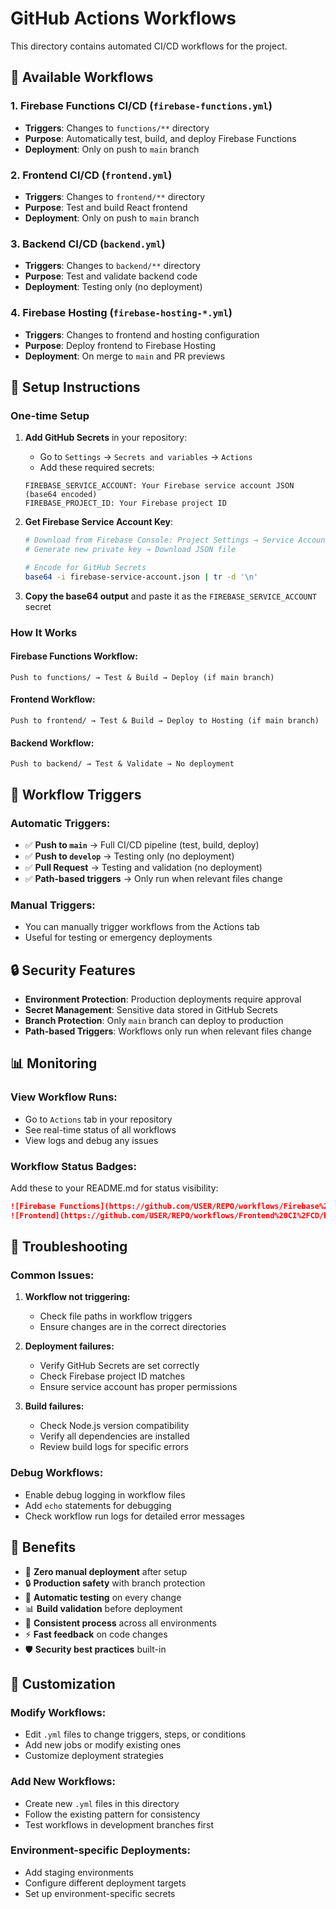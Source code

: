 # GitHub Actions Workflows

This directory contains automated CI/CD workflows for the project.

## 🚀 Available Workflows

### 1. **Firebase Functions CI/CD** (`firebase-functions.yml`)
- **Triggers**: Changes to `functions/**` directory
- **Purpose**: Automatically test, build, and deploy Firebase Functions
- **Deployment**: Only on push to `main` branch

### 2. **Frontend CI/CD** (`frontend.yml`)
- **Triggers**: Changes to `frontend/**` directory
- **Purpose**: Test and build React frontend
- **Deployment**: Only on push to `main` branch

### 3. **Backend CI/CD** (`backend.yml`)
- **Triggers**: Changes to `backend/**` directory
- **Purpose**: Test and validate backend code
- **Deployment**: Testing only (no deployment)

### 4. **Firebase Hosting** (`firebase-hosting-*.yml`)
- **Triggers**: Changes to frontend and hosting configuration
- **Purpose**: Deploy frontend to Firebase Hosting
- **Deployment**: On merge to `main` and PR previews

## 🔧 Setup Instructions

### One-time Setup

1. **Add GitHub Secrets** in your repository:
   - Go to `Settings` → `Secrets and variables` → `Actions`
   - Add these required secrets:

   ```
   FIREBASE_SERVICE_ACCOUNT: Your Firebase service account JSON (base64 encoded)
   FIREBASE_PROJECT_ID: Your Firebase project ID
   ```

2. **Get Firebase Service Account Key**:
   ```bash
   # Download from Firebase Console: Project Settings → Service Accounts
   # Generate new private key → Download JSON file
   
   # Encode for GitHub Secrets
   base64 -i firebase-service-account.json | tr -d '\n'
   ```

3. **Copy the base64 output** and paste it as the `FIREBASE_SERVICE_ACCOUNT` secret

### How It Works

#### **Firebase Functions Workflow:**
```
Push to functions/ → Test & Build → Deploy (if main branch)
```

#### **Frontend Workflow:**
```
Push to frontend/ → Test & Build → Deploy to Hosting (if main branch)
```

#### **Backend Workflow:**
```
Push to backend/ → Test & Validate → No deployment
```

## 🎯 Workflow Triggers

### **Automatic Triggers:**
- ✅ **Push to `main`** → Full CI/CD pipeline (test, build, deploy)
- ✅ **Push to `develop`** → Testing only (no deployment)
- ✅ **Pull Request** → Testing and validation (no deployment)
- ✅ **Path-based triggers** → Only run when relevant files change

### **Manual Triggers:**
- You can manually trigger workflows from the Actions tab
- Useful for testing or emergency deployments

## 🔒 Security Features

- **Environment Protection**: Production deployments require approval
- **Secret Management**: Sensitive data stored in GitHub Secrets
- **Branch Protection**: Only `main` branch can deploy to production
- **Path-based Triggers**: Workflows only run when relevant files change

## 📊 Monitoring

### **View Workflow Runs:**
- Go to `Actions` tab in your repository
- See real-time status of all workflows
- View logs and debug any issues

### **Workflow Status Badges:**
Add these to your README.md for status visibility:
```markdown
![Firebase Functions](https://github.com/USER/REPO/workflows/Firebase%20Functions%20CI%2FCD/badge.svg)
![Frontend](https://github.com/USER/REPO/workflows/Frontend%20CI%2FCD/badge.svg)
```

## 🚨 Troubleshooting

### **Common Issues:**

1. **Workflow not triggering:**
   - Check file paths in workflow triggers
   - Ensure changes are in the correct directories

2. **Deployment failures:**
   - Verify GitHub Secrets are set correctly
   - Check Firebase project ID matches
   - Ensure service account has proper permissions

3. **Build failures:**
   - Check Node.js version compatibility
   - Verify all dependencies are installed
   - Review build logs for specific errors

### **Debug Workflows:**
- Enable debug logging in workflow files
- Add `echo` statements for debugging
- Check workflow run logs for detailed error messages

## 🎉 Benefits

- 🚀 **Zero manual deployment** after setup
- 🔒 **Production safety** with branch protection
- 🧪 **Automatic testing** on every change
- 📊 **Build validation** before deployment
- 🔄 **Consistent process** across all environments
- ⚡ **Fast feedback** on code changes
- 🛡️ **Security best practices** built-in

## 📝 Customization

### **Modify Workflows:**
- Edit `.yml` files to change triggers, steps, or conditions
- Add new jobs or modify existing ones
- Customize deployment strategies

### **Add New Workflows:**
- Create new `.yml` files in this directory
- Follow the existing pattern for consistency
- Test workflows in development branches first

### **Environment-specific Deployments:**
- Add staging environments
- Configure different deployment targets
- Set up environment-specific secrets
